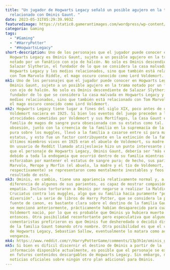```yaml
---
title: "Un jugador de Hogwarts Legacy señaló un posible agujero en la trama
  relacionado con Ominis Gaunt. "
date: 2023-05-31T05:29:39.993Z
featuredimage: https://static0.gamerantimages.com/wordpress/wp-content/uploads/2023/05/hogwarts-legacy-plot-hole-ominis.jpg?q=50&fit=contain&w=1140&h=&dpr=1.5
categoria: Gaming
tags:
  - "#Gaming"
  - "#HarryPotter"
  - "#HogwartsLegacy"
short-description: Uno de los personajes que el jugador puede conocer en
  Hogwarts Legacy es Ominis Gaunt, sujeto a un posible agujero en la trama
  notado por un fanático con ojo de halcón. No solo es Ominis descendiente de
  Salazar Slytherin, el fundador de lo que se considera la casa malvada en
  Hogwarts Legacy y los medios relacionados, sino que también está relacionado
  con Tom Marvolo Riddle, el mago oscuro conocido como Lord Voldemort.
mk1: Uno de los personajes que el jugador puede conocer en Hogwarts Legacy es
  Ominis Gaunt, sujeto a un posible agujero en la trama notado por un fanático
  con ojo de halcón. No solo es Ominis descendiente de Salazar Slytherin, el
  fundador de lo que se considera la casa malvada en Hogwarts Legacy y los
  medios relacionados, sino que también está relacionado con Tom Marvolo Riddle,
  el mago oscuro conocido como Lord Voldemort.
mk2: Hogwarts Legacy tiene lugar a fines del siglo XIX, poco antes de que
  Voldemort naciera en 1925. Si bien los eventos del juego preceden a las
  atrocidades cometidas por Voldemort y sus Mortífagos, la Casa Gaunt era una
  familia de magos de sangre pura obsesionada con su estatus como tal. Esta
  obsesión, junto con la creencia de la familia en la supremacía de la sangre
  pura sobre los muggles, llevó a la familia a casarse entre sí para mantener su
  estatus, y esto fue un factor contribuyente en la extinción de la familia; los
  últimos miembros vivos en 1925 eran el abuelo de Voldemort, su madre y su tío.
  Un usuario de Reddit llamado atzijeslavie hizo un punto interesante al decir
  que el personaje de Hogwarts Legacy, Ominis Gaunt, debería ser "más extraño"
  debido a toda la endogamia que ocurrió dentro de su familia mientras se
  esforzaban por mantener el estatus de sangre pura; de hecho, sus parientes
  Marvolo, Merope y Morfin (el abuelo, la madre y el tío de Voldemort,
  respectivamente) se representaron como mentalmente inestables y feos como
  resultado de esto.
mk3: Ominis, en cambio, tiene una apariencia relativamente normal y, a
  diferencia de algunos de sus parientes, es capaz de mostrar compasión y
  empatía. Incluso torturaron a Ominis por negarse a realizar la Maldición
  Cruciatus contra los muggles, algo que su familia hacía puramente "por
  diversión". La serie de libros de Harry Potter, que se considera la principal
  fuente de canon, es bastante clara sobre el destino de la familia Gaunt; como
  se mencionó anteriormente, prácticamente habían desaparecido para cuando
  Voldemort nació, por lo que es probable que Ominis ya hubiera muerto para
  entonces. Otra posibilidad reconfortante pero especulativa que algunos
  comentaristas prefirieron es que Ominis fue desheredado o decidió distanciarse
  de la familia Gaunt tomando otro nombre. Otra posibilidad es que el compañero
  de Hogwarts Legacy, Sebastian Sallow, eventualmente lo matara como acto de
  venganza.
mk4: https://www.reddit.com/r/HarryPotterGame/comments/13p3h1e/ominis_gaunt_should_be_weirder/?embed_host_url=https%3A%2F%2Fgamerant.com%2Fhogwarts-legacy-ominis-gaunt-character-design-plot-hole%2F
mk5: Si bien es difícil discernir el destino de Ominis a partir de la
  información disponible actualmente, es posible que el personaje se explore más
  en futuros contenidos descargables de Hogwarts Legacy. Sin embargo, no hay
  noticias oficiales sobre ningún otro plan adicional para Ominis.
---
```

